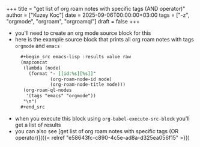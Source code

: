 +++
title = "get list of org roam notes with specific tags (AND operator)"
author = ["Kuzey Koç"]
date = 2025-09-06T00:00:00+03:00
tags = ["-z", "orgmode", "orgroam", "orgroamql"]
draft = false
+++

-   you'll need to create an org mode source block for this
-   here is the example source block that prints all org roam notes with tags `orgmode` and `emacs`
    ```org
      #+begin_src emacs-lisp :results value raw
      (mapconcat
       (lambda (node)
         (format "- [[id:%s][%s]]"
                 (org-roam-node-id node)
                 (org-roam-node-title node)))
       (org-roam-ql-nodes
        '(tags "emacs" "orgmode"))
       "\n")
      #+end_src
    ```
-   when you execute this block using `org-babel-execute-src-block` you'll get a list of results
-   you can also see [get list of org roam notes with specific tags (OR operator)]({{< relref "e58643fc-c890-4c5e-ad8a-d325ea056f15" >}})
